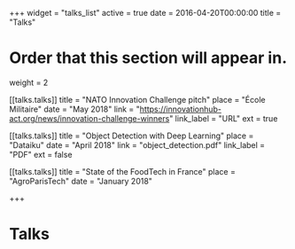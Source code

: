 +++
widget = "talks_list"
active = true
date = 2016-04-20T00:00:00
title = "Talks"

# Order that this section will appear in.
weight = 2

[[talks.talks]]
  title = "NATO Innovation Challenge pitch"
  place = "École Militaire"
  date = "May 2018"
  link = "https://innovationhub-act.org/news/innovation-challenge-winners"
  link_label = "URL"
  ext  = true

[[talks.talks]]
  title = "Object Detection with Deep Learning"
  place = "Dataiku"
  date = "April 2018"
  link = "object_detection.pdf"
  link_label = "PDF"
  ext = false

[[talks.talks]]
  title = "State of the FoodTech in France"
  place = "AgroParisTech"
  date = "January 2018"

+++

# Talks